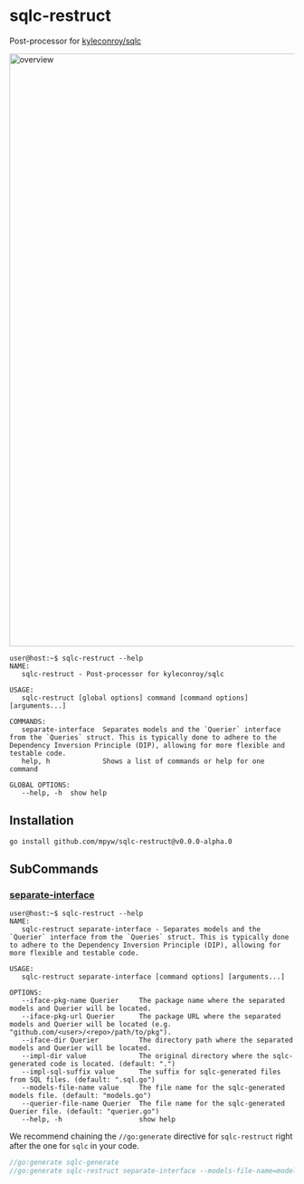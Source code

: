 # sqlc-restruct

Post-processor for [kyleconroy/sqlc](https://github.com/kyleconroy/sqlc)

<img width="1048" alt="overview" src="https://github.com/mpyw/sqlc-restruct/assets/1351893/51b422a3-fb7d-4808-a100-ff7c039546b8">

```ShellSession
user@host:~$ sqlc-restruct --help
NAME:
   sqlc-restruct - Post-processor for kyleconroy/sqlc

USAGE:
   sqlc-restruct [global options] command [command options] [arguments...]

COMMANDS:
   separate-interface  Separates models and the `Querier` interface from the `Queries` struct. This is typically done to adhere to the Dependency Inversion Principle (DIP), allowing for more flexible and testable code.
   help, h             Shows a list of commands or help for one command

GLOBAL OPTIONS:
   --help, -h  show help
```

## Installation

```
go install github.com/mpyw/sqlc-restruct@v0.0.0-alpha.0
```

## SubCommands

### [separate-interface](./cmd/separate_interface.go)

```ShellSession
user@host:~$ sqlc-restruct --help
NAME:
   sqlc-restruct separate-interface - Separates models and the `Querier` interface from the `Queries` struct. This is typically done to adhere to the Dependency Inversion Principle (DIP), allowing for more flexible and testable code.

USAGE:
   sqlc-restruct separate-interface [command options] [arguments...]

OPTIONS:
   --iface-pkg-name Querier     The package name where the separated models and Querier will be located.
   --iface-pkg-url Querier      The package URL where the separated models and Querier will be located (e.g. "github.com/<user>/<repo>/path/to/pkg").
   --iface-dir Querier          The directory path where the separated models and Querier will be located.
   --impl-dir value             The original directory where the sqlc-generated code is located. (default: ".")
   --impl-sql-suffix value      The suffix for sqlc-generated files from SQL files. (default: ".sql.go")
   --models-file-name value     The file name for the sqlc-generated models file. (default: "models.go")
   --querier-file-name Querier  The file name for the sqlc-generated Querier file. (default: "querier.go")
   --help, -h                   show help
```

We recommend chaining the `//go:generate` directive for `sqlc-restruct` right after the one for `sqlc` in your code.

```go
//go:generate sqlc-generate
//go:generate sqlc-restruct separate-interface --models-file-name=models.gen.go --querier-file-name=querier.gen.go --iface-dir=domain/repos --iface-pkg-name=repos --iface-pkg-url=github.com/example/domain/repos
```
